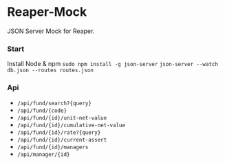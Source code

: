 # Reaper-Mock
JSON Server Mock for Reaper.


### Start
Install Node & npm
`sudo npm install -g json-server`
`json-server --watch db.json --routes routes.json`

### Api

- `/api/fund/search?{query}`
- `/api/fund/{code}`
- `/api/fund/{id}/unit-net-value`
- `/api/fund/{id}/cumulative-net-value`
- `/api/fund/{id}/rate?{query}`  
- `/api/fund/{id}/current-assert`
- `/api/fund/{id}/managers`
- `/api/manager/{id}`  
